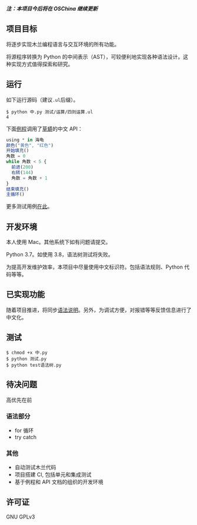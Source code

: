 **_注：本项目今后将在 OSChina 继续更新_**

## 项目目标

将逐步实现木兰编程语言与交互环境的所有功能。

将源程序转换为 Python 的中间表示（AST），可较便利地实现各种语法设计。这种实现方式值得探索和研究。

## 运行

如下运行源码（建议`.ul`后缀）。

```
$ python 中.py 测试/运算/四则运算.ul
4
```

下面[例程](测试/引用/草蟒_海龟.ul)调用了[草蟒](https://www.oschina.net/p/grasspy)的中文 API：
```javascript
using * in 海龟
颜色("黄色", "红色")
开始填充()
角数 = 0
while 角数 < 5 {
  前进(200)
  右转(144)
  角数 = 角数 + 1
}
结束填充()
主循环()
```

更多测试用例[在此](测试)。

## 开发环境

本人使用 Mac。其他系统下如有问题请提交。

Python 3.7。如使用 3.8，语法树测试将失败。

为提高开发维护效率，本项目中尽量使用中文标识符。包括语法规则、Python 代码等等。

## 已实现功能

随着项目推进，将同步[语法说明](文档/语法说明.md)。另外，为调试方便，对报错等等反馈信息进行了中文化。

## 测试

```
$ chmod +x 中.py
$ python 测试.py
$ python test语法树.py
```

## 待决问题

高优先在前

### 语法部分

- for 循环
- try catch

### 其他

- 自动测试木兰代码
- 项目搭建 CI, 包括单元和集成测试
- 基于例程和 API 文档的组织的开发环境

## 许可证

GNU GPLv3
